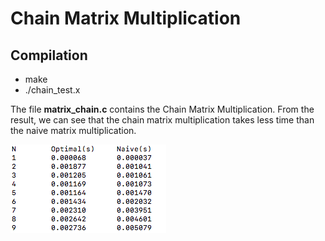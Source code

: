 # Chain Matrix Multiplication

## Compilation
- make
- ./chain_test.x

The file **matrix_chain.c** contains the Chain Matrix Multiplication. From the result, we can see that the chain matrix multiplication takes less time than the naive matrix multiplication.

![chain](chain.png)
